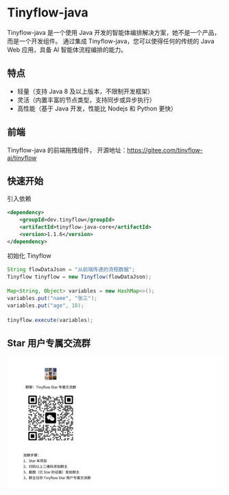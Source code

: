 # Tinyflow-java

Tinyflow-java 是一个使用 Java 开发的智能体编排解决方案，她不是一个产品，而是一个开发组件。
通过集成 Tinyflow-java，您可以使得任何的传统的 Java Web 应用，具备 AI 智能体流程编排的能力。

## 特点

- 轻量（支持 Java 8 及以上版本，不限制开发框架）
- 灵活（内置丰富的节点类型，支持同步或异步执行）
- 高性能（基于 Java 开发，性能比 Nodejs 和 Python 更快） 


## 前端

 Tinyflow-java 的前端拖拽组件， 开源地址：https://gitee.com/tinyflow-ai/tinyflow
 
## 快速开始

引入依赖

```xml
<dependency>
    <groupId>dev.tinyflow</groupId>
    <artifactId>tinyflow-java-core</artifactId>
    <version>1.1.6</version>
</dependency>
```

初始化 Tinyflow

```java
String flowDataJson = "从前端传递的流程数据";
Tinyflow tinyflow = new Tinyflow(flowDataJson);

Map<String, Object> variables = new HashMap<>();
variables.put("name", "张三");
variables.put("age", 18);

tinyflow.execute(variables);
```


## Star 用户专属交流群

![](./docs/assets/images/wechat_group.jpg)
